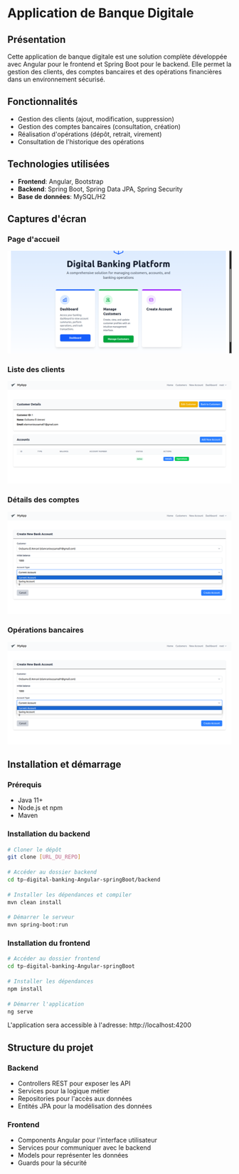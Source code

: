# Application de Banque Digitale

## Présentation

Cette application de banque digitale est une solution complète développée avec Angular pour le frontend et Spring Boot pour le backend. Elle permet la gestion des clients, des comptes bancaires et des opérations financières dans un environnement sécurisé.

## Fonctionnalités

- Gestion des clients (ajout, modification, suppression)
- Gestion des comptes bancaires (consultation, création)
- Réalisation d'opérations (dépôt, retrait, virement)
- Consultation de l'historique des opérations

## Technologies utilisées

- **Frontend**: Angular, Bootstrap
- **Backend**: Spring Boot, Spring Data JPA, Spring Security
- **Base de données**: MySQL/H2

## Captures d'écran

### Page d'accueil

![Page d'accueil](./docs/screenshots/features_menu_page.png)

### Liste des clients

![Liste des clients](./docs/screenshots/details_customers.png)

### Détails des comptes

![Détails des comptes](./docs/screenshots/create_new_bank_account.png)

### Opérations bancaires

![Opérations bancaires](./docs/screenshots/create_new_bank_account.png)

## Installation et démarrage

### Prérequis

- Java 11+
- Node.js et npm
- Maven

### Installation du backend

```bash
# Cloner le dépôt
git clone [URL_DU_REPO]

# Accéder au dossier backend
cd tp-digital-banking-Angular-springBoot/backend

# Installer les dépendances et compiler
mvn clean install

# Démarrer le serveur
mvn spring-boot:run
```

### Installation du frontend

```bash
# Accéder au dossier frontend
cd tp-digital-banking-Angular-springBoot

# Installer les dépendances
npm install

# Démarrer l'application
ng serve
```

L'application sera accessible à l'adresse: http://localhost:4200

## Structure du projet

### Backend

- Controllers REST pour exposer les API
- Services pour la logique métier
- Repositories pour l'accès aux données
- Entités JPA pour la modélisation des données

### Frontend

- Components Angular pour l'interface utilisateur
- Services pour communiquer avec le backend
- Models pour représenter les données
- Guards pour la sécurité
